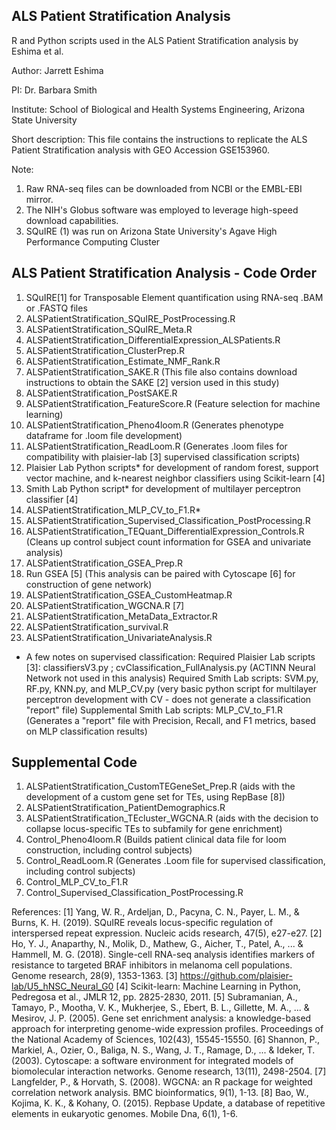 ## ALS Patient Stratification Analysis
R and Python scripts used in the ALS Patient Stratification analysis by Eshima et al.

Author: Jarrett Eshima

PI: Dr. Barbara Smith

Institute: School of Biological and Health Systems Engineering, Arizona State University

Short description: This file contains the instructions to replicate the ALS Patient Stratification analysis with GEO Accession GSE153960.

Note:
1. Raw RNA-seq files can be downloaded from NCBI or the EMBL-EBI mirror.
2. The NIH's Globus software was employed to leverage high-speed download capabilities.
3. SQuIRE (1) was run on Arizona State University's Agave High Performance Computing Cluster

## ALS Patient Stratification Analysis - Code Order

1) SQuIRE[1] for Transposable Element quantification using RNA-seq .BAM or .FASTQ files
2) ALSPatientStratification_SQuIRE_PostProcessing.R
3) ALSPatientStratification_SQuIRE_Meta.R
4) ALSPatientStratification_DifferentialExpression_ALSPatients.R
5) ALSPatientStratification_ClusterPrep.R
6) ALSPatientStratification_Estimate_NMF_Rank.R
7) ALSPatientStratification_SAKE.R (This file also contains download instructions to obtain the SAKE [2] version used in this study)
8) ALSPatientStratification_PostSAKE.R
9) ALSPatientStratification_FeatureScore.R (Feature selection for machine learning)
10) ALSPatientStratification_Pheno4loom.R (Generates phenotype dataframe for .loom file development)
11) ALSPatientStratification_ReadLoom.R (Generates .loom files for compatibility with plaisier-lab [3] supervised classification scripts)
12) Plaisier Lab Python scripts* for development of random forest, support vector machine, and k-nearest neighbor classifiers using Scikit-learn [4]
13) Smith Lab Python script* for development of multilayer perceptron classifier [4]
14) ALSPatientStratification_MLP_CV_to_F1.R* 
15) ALSPatientStratification_Supervised_Classification_PostProcessing.R
16) ALSPatientStratification_TEQuant_DifferentialExpression_Controls.R (Cleans up control subject count information for GSEA and univariate analysis)
17) ALSPatientStratification_GSEA_Prep.R
18) Run GSEA [5] (This analysis can be paired with Cytoscape [6] for construction of gene network)
19) ALSPatientStratification_GSEA_CustomHeatmap.R 
20) ALSPatientStratification_WGCNA.R [7]
19) ALSPatientStratification_MetaData_Extractor.R
20) ALSPatientStratification_survival.R
21) ALSPatientStratification_UnivariateAnalysis.R


* A few notes on supervised classification:
Required Plaisier Lab scripts [3]: classifiersV3.py ; cvClassification_FullAnalysis.py (ACTINN Neural Network not used in this analysis)
Required Smith Lab scripts: SVM.py, RF.py, KNN.py, and MLP_CV.py (very basic python script for multilayer perceptron development with CV - does not generate a classification "report" file)
Supplemental Smith Lab scripts: MLP_CV_to_F1.R (Generates a "report" file with Precision, Recall, and F1 metrics, based on MLP classification results)


## Supplemental Code
1) ALSPatientStratification_CustomTEGeneSet_Prep.R (aids with the development of a custom gene set for TEs, using RepBase [8])
2) ALSPatientStratification_PatientDemographics.R
3) ALSPatientStratification_TEcluster_WGCNA.R (aids with the decision to collapse locus-specific TEs to subfamily for gene enrichment)
4) Control_Pheno4loom.R (Builds patient clinical data file for loom construction, including control subjects)
5) Control_ReadLoom.R (Generates .Loom file for supervised classification, including control subjects)
6) Control_MLP_CV_to_F1.R
7) Control_Supervised_Classification_PostProcessing.R

References:
[1] Yang, W. R., Ardeljan, D., Pacyna, C. N., Payer, L. M., & Burns, K. H. (2019). SQuIRE reveals locus-specific regulation of interspersed repeat expression. Nucleic acids research, 47(5), e27-e27.
[2] Ho, Y. J., Anaparthy, N., Molik, D., Mathew, G., Aicher, T., Patel, A., ... & Hammell, M. G. (2018). Single-cell RNA-seq analysis identifies markers of resistance to targeted BRAF inhibitors in melanoma cell populations. Genome research, 28(9), 1353-1363.
[3] https://github.com/plaisier-lab/U5_hNSC_Neural_G0
[4] Scikit-learn: Machine Learning in Python, Pedregosa et al., JMLR 12, pp. 2825-2830, 2011.
[5] Subramanian, A., Tamayo, P., Mootha, V. K., Mukherjee, S., Ebert, B. L., Gillette, M. A., ... & Mesirov, J. P. (2005). Gene set enrichment analysis: a knowledge-based approach for interpreting genome-wide expression profiles. Proceedings of the National Academy of Sciences, 102(43), 15545-15550.
[6] Shannon, P., Markiel, A., Ozier, O., Baliga, N. S., Wang, J. T., Ramage, D., ... & Ideker, T. (2003). Cytoscape: a software environment for integrated models of biomolecular interaction networks. Genome research, 13(11), 2498-2504.
[7] Langfelder, P., & Horvath, S. (2008). WGCNA: an R package for weighted correlation network analysis. BMC bioinformatics, 9(1), 1-13.
[8] Bao, W., Kojima, K. K., & Kohany, O. (2015). Repbase Update, a database of repetitive elements in eukaryotic genomes. Mobile Dna, 6(1), 1-6.
